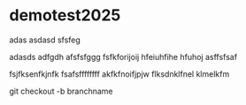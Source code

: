 # demotest2025

adas
asdasd
sfsfeg

adasds
adfgdh
afsfsfggg
fsfkforijoij
hfeiuhfihe
hfuhoj
asffsfsaf

fsjfksenfkjnfk
fsafsffffffff
akfkfnoifjpjw
flksdnklfnel
klmelkfm

git checkout -b branchname
